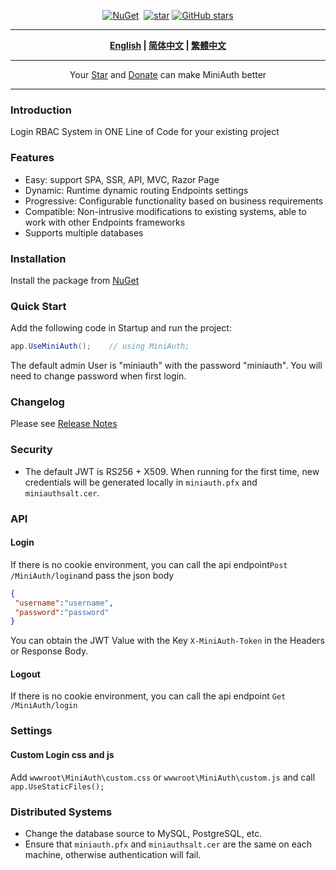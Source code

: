 <div align="center">
<p><a href="https://www.nuget.org/packages/MiniAuth"><img src="https://img.shields.io/nuget/v/MiniAuth.svg" alt="NuGet"></a>  <a href="https://www.nuget.org/packages/MiniAuth"><img src="https://img.shields.io/nuget/dt/MiniAuth.svg" alt=""></a>  
<a href="https://gitee.com/mini-software/MiniAuth"><img src="https://gitee.com/mini-software/MiniAuth/badge/star.svg" alt="star"></a> <a href="https://github.com/Mini-Software/MiniAuth" rel="nofollow"><img src="https://img.shields.io/github/stars/Mini-Software/MiniAuth?logo=github" alt="GitHub stars"></a> 
</p>
</div>

---

<div align="center">
<p><strong><a href="README.md">English</a> | <a href="README.zh-CN.md">简体中文</a> | <a href="README.zh-Hant.md">繁體中文</a></strong></p>
</div>

---

<div align="center">
 Your <a href="https://github.com/mini-software/miniauth">Star</a> and <a href="https://edu.51cto.com/course/32914.html">Donate</a> can make MiniAuth better 
</div>


---


### Introduction

Login RBAC System in ONE Line of Code for your existing project


### Features

* Easy: support SPA, SSR, API, MVC, Razor Page 
* Dynamic: Runtime dynamic routing Endpoints settings
* Progressive: Configurable functionality based on business requirements
* Compatible: Non-intrusive modifications to existing systems, able to work with other Endpoints frameworks
* Supports multiple databases


### Installation

Install the package from [NuGet](https://www.nuget.org/packages/MiniAuth)


### Quick Start

Add the following code in Startup and run the project:

```csharp
app.UseMiniAuth();    // using MiniAuth; 
```

The default admin User is "miniauth" with the password "miniauth". You will need to change password when first login.


### Changelog

Please see [Release Notes](releases)


### Security

* The default JWT is RS256 + X509. When running for the first time, new credentials will be generated locally in `miniauth.pfx` and `miniauthsalt.cer`.

### API

#### Login

If there is no cookie environment, you can call the api endpoint`Post /MiniAuth/login`and pass the json body

```json
{  
 "username":"username",  
 "password":"password"  
}
```

You can obtain the JWT Value with the Key `X-MiniAuth-Token` in the Headers or Response Body.

#### Logout

If there is no cookie environment, you can call the api endpoint `Get /MiniAuth/login`

### Settings

#### Custom Login css and js

Add `wwwroot\MiniAuth\custom.css` or `wwwroot\MiniAuth\custom.js` and call `app.UseStaticFiles();`

### Distributed Systems

- Change the database source to MySQL, PostgreSQL, etc.
- Ensure that `miniauth.pfx` and `miniauthsalt.cer` are the same on each machine, otherwise authentication will fail.
